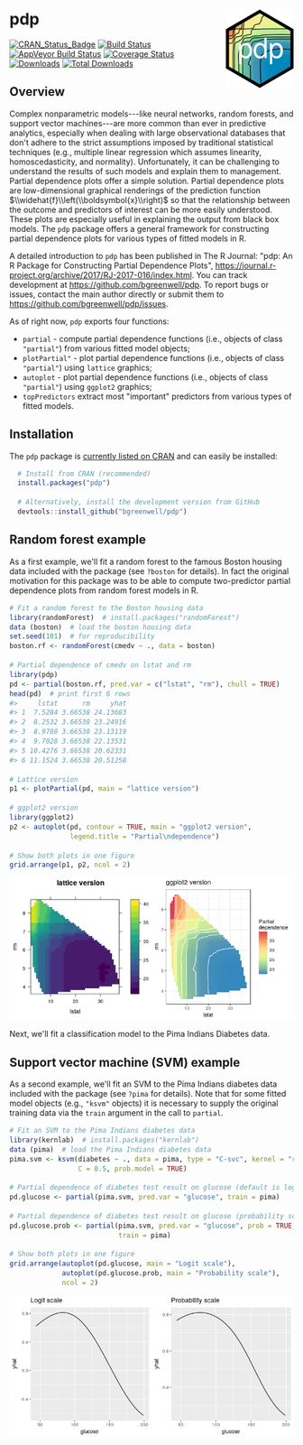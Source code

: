 <!-- README.md is generated from README.Rmd. Please edit that file -->
pdp <img src="tools/pdp-logo.png" align="right" width="120" height="139" />
===========================================================================

[![CRAN\_Status\_Badge](http://www.r-pkg.org/badges/version/pdp)](https://cran.r-project.org/package=pdp) [![Build Status](https://travis-ci.org/bgreenwell/pdp.svg?branch=master)](https://travis-ci.org/bgreenwell/pdp) [![AppVeyor Build Status](https://ci.appveyor.com/api/projects/status/github/bgreenwell/pdp?branch=master&svg=true)](https://ci.appveyor.com/project/bgreenwell/pdp) [![Coverage Status](https://img.shields.io/codecov/c/github/bgreenwell/pdp.svg)](https://codecov.io/github/bgreenwell/pdp?branch=master) [![Downloads](http://cranlogs.r-pkg.org/badges/pdp)](http://cranlogs.r-pkg.org/badges/pdp) [![Total Downloads](http://cranlogs.r-pkg.org/badges/grand-total/pdp)](http://cranlogs.r-pkg.org/badges/grand-total/pdp)

Overview
--------

Complex nonparametric models---like neural networks, random forests, and support vector machines---are more common than ever in predictive analytics, especially when dealing with large observational databases that don't adhere to the strict assumptions imposed by traditional statistical techniques (e.g., multiple linear regression which assumes linearity, homoscedasticity, and normality). Unfortunately, it can be challenging to understand the results of such models and explain them to management. Partial dependence plots offer a simple solution. Partial dependence plots are low-dimensional graphical renderings of the prediction function $\\widehat{f}\\left(\\boldsymbol{x}\\right)$ so that the relationship between the outcome and predictors of interest can be more easily understood. These plots are especially useful in explaining the output from black box models. The `pdp` package offers a general framework for constructing partial dependence plots for various types of fitted models in R.

A detailed introduction to `pdp` has been published in The R Journal: "pdp: An R Package for Constructing Partial Dependence Plots", <https://journal.r-project.org/archive/2017/RJ-2017-016/index.html>. You can track development at <https://github.com/bgreenwell/pdp>. To report bugs or issues, contact the main author directly or submit them to <https://github.com/bgreenwell/pdp/issues>.

As of right now, `pdp` exports four functions:

-   `partial` - compute partial dependence functions (i.e., objects of class `"partial"`) from various fitted model objects;
-   `plotPartial"` - plot partial dependence functions (i.e., objects of class `"partial"`) using `lattice` graphics;
-   `autoplot` - plot partial dependence functions (i.e., objects of class `"partial"`) using `ggplot2` graphics;
-   `topPredictors` extract most "important" predictors from various types of fitted models.

Installation
------------

The `pdp` package is [currently listed on CRAN](https://CRAN.R-project.org/package=pdp) and can easily be installed:

``` r
  # Install from CRAN (recommended)
  install.packages("pdp")
  
  # Alternatively, install the development version from GitHub
  devtools::install_github("bgreenwell/pdp")
```

Random forest example
---------------------

As a first example, we'll fit a random forest to the famous Boston housing data included with the package (see `?boston` for details). In fact the original motivation for this package was to be able to compute two-predictor partial dependence plots from random forest models in R.

``` r
# Fit a random forest to the Boston housing data
library(randomForest)  # install.packages("randomForest")
data (boston)  # load the boston housing data
set.seed(101)  # for reproducibility
boston.rf <- randomForest(cmedv ~ ., data = boston)

# Partial dependence of cmedv on lstat and rm
library(pdp)
pd <- partial(boston.rf, pred.var = c("lstat", "rm"), chull = TRUE)
head(pd)  # print first 6 rows
#>     lstat      rm     yhat
#> 1  7.5284 3.66538 24.13683
#> 2  8.2532 3.66538 23.24916
#> 3  8.9780 3.66538 23.13119
#> 4  9.7028 3.66538 22.13531
#> 5 10.4276 3.66538 20.62331
#> 6 11.1524 3.66538 20.51258

# Lattice version
p1 <- plotPartial(pd, main = "lattice version")

# ggplot2 version
library(ggplot2)
p2 <- autoplot(pd, contour = TRUE, main = "ggplot2 version", 
               legend.title = "Partial\ndependence")

# Show both plots in one figure
grid.arrange(p1, p2, ncol = 2)
```

![](tools/README-example-rf-1.png)

Next, we'll fit a classification model to the Pima Indians Diabetes data.

Support vector machine (SVM) example
------------------------------------

As a second example, we'll fit an SVM to the Pima Indians diabetes data included with the package (see `?pima` for details). Note that for some fitted model objects (e.g., `"ksvm"` objects) it is necessary to supply the original training data via the `train` argument in the call to `partial`.

``` r
# Fit an SVM to the Pima Indians diabetes data
library(kernlab)  # install.packages("kernlab")
data (pima)  # load the Pima Indians diabetes data
pima.svm <- ksvm(diabetes ~ ., data = pima, type = "C-svc", kernel = "rbfdot",
                 C = 0.5, prob.model = TRUE)
 
# Partial dependence of diabetes test result on glucose (default is logit scale)
pd.glucose <- partial(pima.svm, pred.var = "glucose", train = pima)

# Partial dependence of diabetes test result on glucose (probability scale)
pd.glucose.prob <- partial(pima.svm, pred.var = "glucose", prob = TRUE, 
                           train = pima)

# Show both plots in one figure
grid.arrange(autoplot(pd.glucose, main = "Logit scale"), 
             autoplot(pd.glucose.prob, main = "Probability scale"), 
             ncol = 2)
```

![](tools/README-example-svm-1.png)
